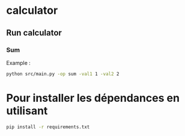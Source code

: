 # calculator

## Run calculator

### Sum

Example : 
```bash
python src/main.py -op sum -val1 1 -val2 2
```
# Pour installer les dépendances en utilisant
```bash
pip install -r requirements.txt
```